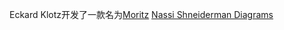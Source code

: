   Eckard Klotz开发了一款名为[Moritz](https://sourceforge.net/projects/moritz/)
[Nassi Shneiderman Diagrams](https://m2.allhistory.com/detail/5924603f55b54278ac03bedb)